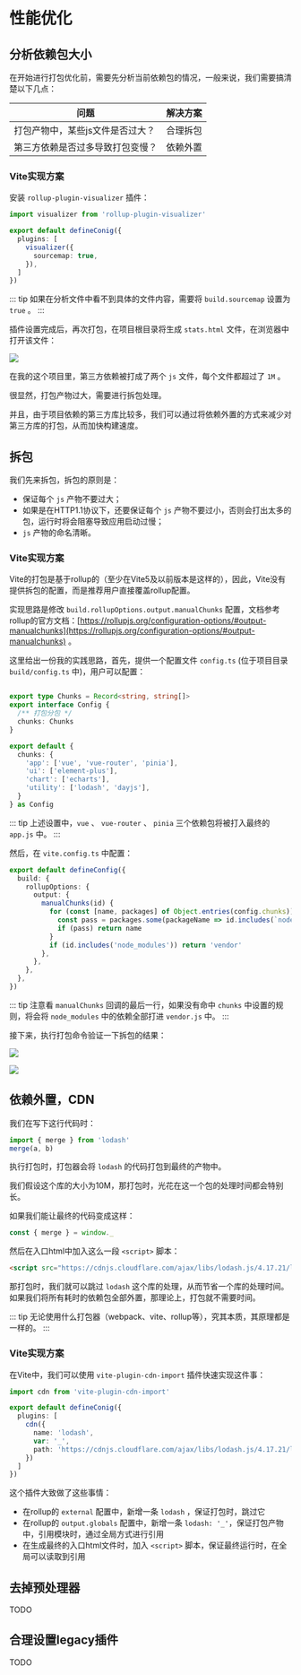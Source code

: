 # 性能优化

## 分析依赖包大小

在开始进行打包优化前，需要先分析当前依赖包的情况，一般来说，我们需要搞清楚以下几点：

| 问题 | 解决方案 |
| -- | -- |
| 打包产物中，某些js文件是否过大？ | 合理拆包 |
| 第三方依赖是否过多导致打包变慢？ | 依赖外置 |

### Vite实现方案

安装 `rollup-plugin-visualizer` 插件：

```ts
import visualizer from 'rollup-plugin-visualizer'

export default defineConig({
  plugins: [
    visualizer({
      sourcemap: true,
    }),
  ]
})
```

::: tip
如果在分析文件中看不到具体的文件内容，需要将 `build.sourcemap` 设置为 `true` 。
:::

插件设置完成后，再次打包，在项目根目录将生成 `stats.html` 文件，在浏览器中打开该文件：

![](./images/打包分析.png)

在我的这个项目里，第三方依赖被打成了两个 `js` 文件，每个文件都超过了 `1M` 。

很显然，打包产物过大，需要进行拆包处理。

并且，由于项目依赖的第三方库比较多，我们可以通过将依赖外置的方式来减少对第三方库的打包，从而加快构建速度。


## 拆包

我们先来拆包，拆包的原则是：

- 保证每个 `js` 产物不要过大；
- 如果是在HTTP1.1协议下，还要保证每个 `js` 产物不要过小，否则会打出太多的包，运行时将会阻塞导致应用启动过慢；
- `js` 产物的命名清晰。

### Vite实现方案

Vite的打包是基于rollup的（至少在Vite5及以前版本是这样的），因此，Vite没有提供拆包的配置，而是推荐用户直接覆盖rollup配置。

实现思路是修改 `build.rollupOptions.output.manualChunks` 配置，文档参考rollup的官方文档：[https://rollupjs.org/configuration-options/#output-manualchunks](https://rollupjs.org/configuration-options/#output-manualchunks) 。

这里给出一份我的实践思路，首先，提供一个配置文件 `config.ts` (位于项目目录 `build/config.ts` 中)，用户可以配置：

```ts

export type Chunks = Record<string, string[]>
export interface Config {
  /** 打包分包 */
  chunks: Chunks
}

export default {
  chunks: {
    'app': ['vue', 'vue-router', 'pinia'],
    'ui': ['element-plus'],
    'chart': ['echarts'],
    'utility': ['lodash', 'dayjs'],
  }
} as Config
```

::: tip
上述设置中，`vue` 、 `vue-router` 、 `pinia` 三个依赖包将被打入最终的 `app.js` 中。
:::

然后，在 `vite.config.ts` 中配置：

```ts
export default defineConfig({
  build: {
    rollupOptions: {
      output: {
        manualChunks(id) {
          for (const [name, packages] of Object.entries(config.chunks)) {
            const pass = packages.some(packageName => id.includes(`node_modules/${packageName}\/`))
            if (pass) return name
          }
          if (id.includes('node_modules')) return 'vendor'
        },
      },
    },
  },
})
```

::: tip
注意看 `manualChunks` 回调的最后一行，如果没有命中 `chunks` 中设置的规则，将会将 `node_modules` 中的依赖全部打进 `vendor.js` 中。
:::

接下来，执行打包命令验证一下拆包的结果：

![](./images/拆包结果.png)

![](./images/拆包分析.png)


## 依赖外置，CDN

我们在写下这行代码时：

```ts
import { merge } from 'lodash'
merge(a, b)
```

执行打包时，打包器会将 `lodash` 的代码打包到最终的产物中。

我们假设这个库的大小为10M，那打包时，光花在这一个包的处理时间都会特别长。

如果我们能让最终的代码变成这样：

```ts
const { merge } = window._
```

然后在入口html中加入这么一段 `<script>` 脚本：

```html
<script src="https://cdnjs.cloudflare.com/ajax/libs/lodash.js/4.17.21/lodash.min.js"></script>
```

那打包时，我们就可以跳过 `lodash` 这个库的处理，从而节省一个库的处理时间。如果我们将所有耗时的依赖包全部外置，那理论上，打包就不需要时间。

::: tip
无论使用什么打包器（webpack、vite、rollup等），究其本质，其原理都是一样的。
:::

### Vite实现方案

在Vite中，我们可以使用 `vite-plugin-cdn-import` 插件快速实现这件事：

```ts
import cdn from 'vite-plugin-cdn-import'

export default defineConig({
  plugins: [
    cdn({
      name: 'lodash',
      var: '_',
      path: 'https://cdnjs.cloudflare.com/ajax/libs/lodash.js/4.17.21/lodash.min.js',
    })
  ]
})
```

这个插件大致做了这些事情：
- 在rollup的 `external` 配置中，新增一条 `lodash` ，保证打包时，跳过它
- 在rollup的 `output.globals` 配置中，新增一条 `lodash: '_'`，保证打包产物中，引用模块时，通过全局方式进行引用
- 在生成最终的入口html文件时，加入 `<script>` 脚本，保证最终运行时，在全局可以读取到引用


## 去掉预处理器

TODO

## 合理设置legacy插件

TODO

